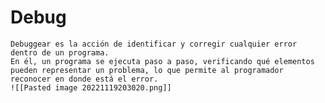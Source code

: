 
<div class="head"><h1>Debug</h1></div>

````ad-abstract
Debuggear es la acción de identificar y corregir cualquier error dentro de un programa.
En él, un programa se ejecuta paso a paso, verificando qué elementos pueden representar un problema, lo que permite al programador reconocer en donde está el error.
![[Pasted image 20221119203020.png]]

````
